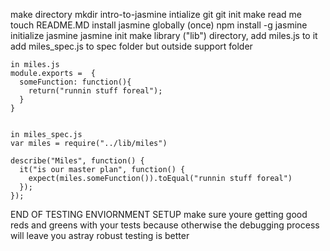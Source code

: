 make directory mkdir
  intro-to-jasmine
intialize git
  git init
make read me
  touch README.MD
install jasmine globally (once)
  npm install -g jasmine
initialize jasmine
  jasmine init
make library ("lib") directory, add miles.js to it
add miles_spec.js to spec folder but outside support folder



    in miles.js
    module.exports =  {
      someFunction: function(){
        return("runnin stuff foreal");
      }
    }   


    in miles_spec.js
    var miles = require("../lib/miles")

    describe("Miles", function() {
      it("is our master plan", function() {
        expect(miles.someFunction()).toEqual("runnin stuff foreal")
      });
    });

END OF TESTING ENVIORNMENT SETUP
make sure youre getting good reds and greens with your tests because
otherwise the debugging process will leave you astray
robust testing is better

